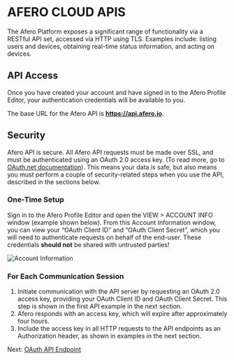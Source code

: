 # AFERO CLOUD APIS

The Afero Platform exposes a significant range of functionality via a RESTful API set, accessed via HTTP using TLS. Examples include: listing users and devices, obtaining real-time status information, and acting on devices.

## API Access

Once you have created your account and have signed in to the Afero Profile Editor, your authentication credentials will be available to you.

The base URL for the Afero API is **https://api.afero.io**.

## Security

Afero API is secure. All Afero API requests must be made over SSL, and must be authenticated using an OAuth 2.0 access key. (To read more, go to [OAuth.net documentation](http://oauth.net/documentation/)). This means your data is safe, but also means you must perform a couple of security-related steps when you use the API, described in the sections below.

### One-Time Setup

Sign in to the Afero Profile Editor and open the VIEW > ACCOUNT INFO window (example shown below). From this Account Information window, you can view your “OAuth Client ID” and “OAuth Client Secret”, which you will need to authenticate requests on behalf of the end-user. These credentials **should not** be shared with untrusted parties!

![Account Information](https://developer.afero.io/static/custom/images/AccountInfo.png)

### For Each Communication Session

1. Initiate communication with the API server by requesting an OAuth 2.0 access key, providing your OAuth Client ID and OAuth Client Secret. This step is shown in the first API example in the next section.
2. Afero responds with an access key, which will expire after approximately four hours.
3. Include the access key in all HTTP requests to the API endpoints as an Authorization header, as shown in examples in the next section.

 Next: [OAuth API Endpoint](https://developer.afero.io/API-OAuthEndpoints)